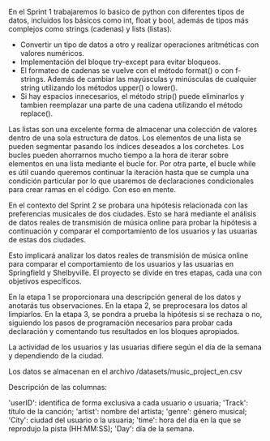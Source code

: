 En el Sprint 1 trabajaremos lo basico de python con diferentes tipos de datos, incluidos los básicos como int, float y bool, además de tipos más complejos como strings (cadenas) y lists (listas).

- Convertir un tipo de datos a otro y realizar operaciones aritméticas con valores numéricos.
- Implementación del bloque try-except para evitar bloqueos.
- El formateo de cadenas se vuelve con el método format() o con f-strings. Además de cambiar las mayúsculas y minúsculas de cualquier string utilizando los métodos upper() o lower().
- Si hay espacios innecesarios, el método strip() puede eliminarlos y tambien reemplazar una parte de una cadena utilizando el método replace().
  
Las listas son una excelente forma de almacenar una colección de valores dentro de una sola estructura de datos. Los elementos de una lista se pueden segmentar pasando los índices deseados a los corchetes.
Los bucles pueden ahorrarnos mucho tiempo a la hora de iterar sobre elementos en una lista mediante el bucle for. 
Por otra parte, el bucle while es útil cuando queremos continuar la iteración hasta que se cumpla una condición particular por lo que usaremos de declaraciones condicionales para crear ramas en el código.
Con eso en mente.



En el contexto del Sprint 2 se probara una hipótesis relacionada con las preferencias musicales de dos ciudades. Esto se hará mediante el análisis de datos reales de transmisión de música online para probar la hipótesis a continuación y comparar el comportamiento de los usuarios y las usuarias de estas dos ciudades.

Esto implicará analizar los datos reales de transmisión de música online para comparar el comportamiento de los usuarios y las usuarias en Springfield y Shelbyville. El proyecto se divide en tres etapas, cada una con objetivos específicos.

En la etapa 1 se proporcionara una descripción general de los datos y anotarás tus observaciones. 
En la etapa 2, se preprocesara los datos al limpiarlos. 
En la etapa 3, se pondra a prueba la hipótesis si se rechaza o no, siguiendo los pasos de programación necesarios para probar cada declaración y comentando tus resultados en los bloques apropiados.

La actividad de los usuarios y las usuarias difiere según el día de la semana y dependiendo de la ciudad.

Los datos se almacenan en el archivo /datasets/music_project_en.csv

Descripción de las columnas:

'userID': identifica de forma exclusiva a cada usuario o usuaria;
'Track': título de la canción;
'artist': nombre del artista;
'genre': género musical;
'City': ciudad del usuario o la usuaria;
'time': hora del día en la que se reprodujo la pista (HH:MM:SS);
'Day': día de la semana.
